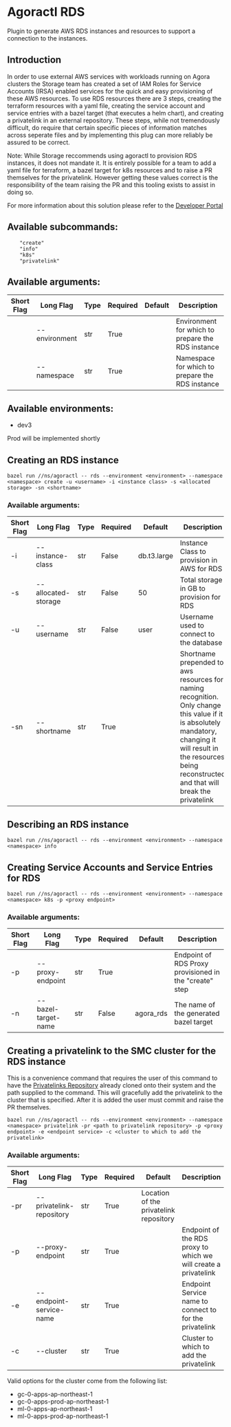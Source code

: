 # Agoractl RDS

Plugin to generate AWS RDS instances and resources to support a connection to
the instances.

## Introduction

In order to use external AWS services with workloads running on Agora clusters
the Storage team has created a set of IAM Roles for Service Accounts (IRSA)
enabled services for the quick and easy provisioning of these AWS resources.
To use RDS resources there are 3 steps, creating the terraform resources with a
yaml file, creating the service account and service entries with a bazel target
(that executes a helm chart), and creating a privatelink in an external
repository. These steps, while not tremendously difficult, do require that
certain specific pieces of information matches across seperate files and by
implementing this plug can more reliably be assured to be correct.

Note: While Storage reccommends using agoractl to provision RDS instances, it
does not mandate it. It is entirely possible for a team to add a yaml file for
terraform, a bazel target for k8s resources and to raise a PR themselves for the
privatelink. However getting these values correct is the responsibility of the
team raising the PR and this tooling exists to assist in doing so.

For more information about this solution please refer to the
[Developer Portal](https://developer.woven-city.toyota/docs/default/Component/storage-valet-rds)

## Available subcommands:
```
    "create"
    "info"
    "k8s"
    "privatelink"
```

## Available arguments:
|Short Flag|Long Flag|Type|Required|Default|Description|
|--|--|--|--|--|--|
||--environment|str|True||Environment for which to prepare the RDS instance|
||--namespace|str|True||Namespace for which to prepare the RDS instance|

## Available environments:
- dev3

Prod will be implemented shortly

## Creating an RDS instance
```
bazel run //ns/agoractl -- rds --environment <environment> --namespace <namespace> create -u <username> -i <instance class> -s <allocated storage> -sn <shortname>
```

### Available arguments:
|Short Flag|Long Flag|Type|Required|Default|Description|
|--|--|--|--|--|--|
|-i|--instance-class|str|False|db.t3.large|Instance Class to provision in AWS for RDS|
|-s|--allocated-storage|str|False|50|Total storage in GB to provision for RDS|
|-u|--username|str|False|user|Username used to connect to the database|
|-sn|--shortname|str|True||Shortname prepended to aws resources for naming recognition. Only change this value if it is absolutely mandatory, changing it will result in the resources being reconstructed and that will break the privatelink|

## Describing an RDS instance
```
bazel run //ns/agoractl -- rds --environment <environment> --namespace <namespace> info
```

## Creating Service Accounts and Service Entries for RDS
```
bazel run //ns/agoractl -- rds --environment <environment> --namespace <namespace> k8s -p <proxy endpoint>
```

### Available arguments:
|Short Flag|Long Flag|Type|Required|Default|Description|
|--|--|--|--|--|--|
|-p|--proxy-endpoint|str|True||Endpoint of RDS Proxy provisioned in the "create" step|
|-n|--bazel-target-name|str|False|agora_rds|The name of the generated bazel target|

## Creating a privatelink to the SMC cluster for the RDS instance
This is a convenience command that requires the user of this command to have
the
[Privatelinks Repository](https://github.com/sg-innersource/mtfuji-private-link-configs)
already cloned onto their system and the path supplied to the command. This
will gracefully add the privatelink to the cluster that is specified. After it
is added the user must commit and raise the PR themselves.

```
bazel run //ns/agoractl -- rds --environment <environment> --namespace <namespace> privatelink -pr <path to privatelink repository> -p <proxy endpoint> -e <endpoint service> -c <cluster to which to add the privatelink>
```

### Available arguments:

|Short Flag|Long Flag|Type|Required|Default|Description|
|--|--|--|--|--|--|
|-pr|--privatelink-repository|str|True|Location of the privatelink repository|
|-p|--proxy-endpoint|str|True||Endpoint of the RDS proxy to which we will create a privatelink|
|-e|--endpoint-service-name|str|True||Endpoint Service name to connect to for the privatelink|
|-c|--cluster|str|True||Cluster to which to add the privatelink|

Valid options for the cluster come from the following list:
- gc-0-apps-ap-northeast-1
- gc-0-apps-prod-ap-northeast-1
- ml-0-apps-ap-northeast-1
- ml-0-apps-prod-ap-northeast-1
